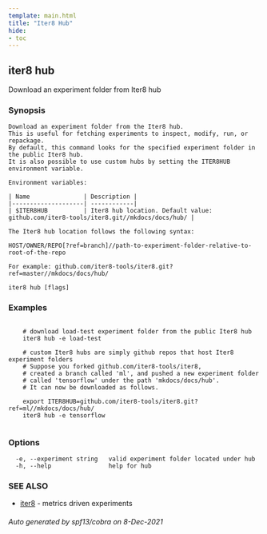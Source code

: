 ```yaml
---
template: main.html
title: "Iter8 Hub"
hide:
- toc
---
```


## iter8 hub

Download an experiment folder from Iter8 hub

### Synopsis


	Download an experiment folder from the Iter8 hub. 
	This is useful for fetching experiments to inspect, modify, run, or repackage. 
	By default, this command looks for the specified experiment folder in the public Iter8 hub. 
	It is also possible to use custom hubs by setting the ITER8HUB environment variable.

	Environment variables:

	| Name               | Description |
	|--------------------| ------------|
	| $ITER8HUB          | Iter8 hub location. Default value: github.com/iter8-tools/iter8.git//mkdocs/docs/hub/ |

	The Iter8 hub location follows the following syntax:

	HOST/OWNER/REPO[?ref=branch]//path-to-experiment-folder-relative-to-root-of-the-repo

	For example: github.com/iter8-tools/iter8.git?ref=master//mkdocs/docs/hub/


```
iter8 hub [flags]
```

### Examples

```

	# download load-test experiment folder from the public Iter8 hub
	iter8 hub -e load-test

	# custom Iter8 hubs are simply github repos that host Iter8 experiment folders
	# Suppose you forked github.com/iter8-tools/iter8, 
	# created a branch called 'ml', and pushed a new experiment folder 
	# called 'tensorflow' under the path 'mkdocs/docs/hub'. 
	# It can now be downloaded as follows.

	export ITER8HUB=github.com/iter8-tools/iter8.git?ref=ml//mkdocs/docs/hub/
	iter8 hub -e tensorflow
	
```

### Options

```
  -e, --experiment string   valid experiment folder located under hub
  -h, --help                help for hub
```

### SEE ALSO

* [iter8](iter8.md)	 - metrics driven experiments

###### Auto generated by spf13/cobra on 8-Dec-2021
